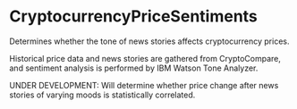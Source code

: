 # CryptocurrencyPriceSentiments
Determines whether the tone of news stories affects cryptocurrency prices.

Historical price data and news stories are gathered from CryptoCompare, and sentiment analysis is performed by IBM Watson Tone Analyzer.

UNDER DEVELOPMENT: Will determine whether price change after news stories of varying moods is statistically correlated.
